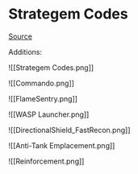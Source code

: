 # Strategem Codes

[Source](https://www.reddit.com/r/Helldivers/comments/1brix79/stratagem_cheat_sheet_updated_3302024/)

Additions:

![[Strategem Codes.png]]

![[Commando.png]]

![[FlameSentry.png]]

![[WASP Launcher.png]]

![[DirectionalShield_FastRecon.png]]

![[Anti-Tank Emplacement.png]]

![[Reinforcement.png]]

